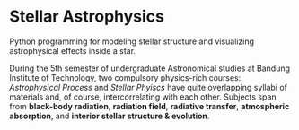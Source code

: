 # Stellar Astrophysics
Python programming for modeling stellar structure and visualizing astrophysical effects inside a star.

During the 5th semester of undergraduate Astronomical studies at Bandung Institute of Technology, two compulsory physics-rich courses: _Astrophysical Process_ and _Stellar Phyiscs_ have quite overlapping syllabi of materials and, of course, intercorrelating with each other. Subjects span from **black-body radiation**, **radiation field**, **radiative transfer**, **atmospheric absorption**, and **interior stellar structure & evolution**.
